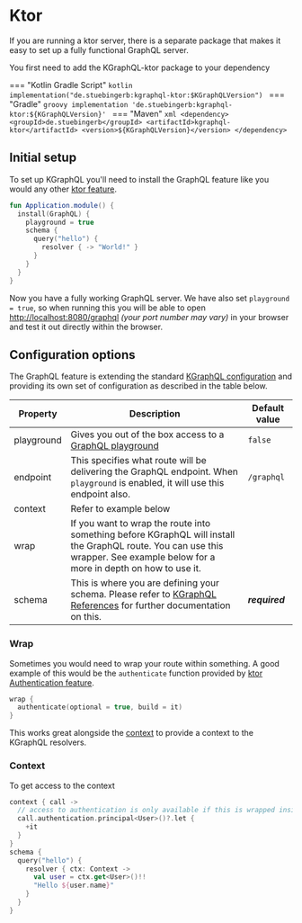 # Ktor

If you are running a ktor server, there is a separate package that makes it easy to set up a fully functional GraphQL
server.

You first need to add the KGraphQL-ktor package to your dependency

=== "Kotlin Gradle Script"
    ```kotlin
    implementation("de.stuebingerb:kgraphql-ktor:$KGraphQLVersion")
    ```
=== "Gradle"
    ```groovy
    implementation 'de.stuebingerb:kgraphql-ktor:${KGraphQLVersion}'
    ```
=== "Maven"
    ```xml
    <dependency>
        <groupId>de.stuebingerb</groupId>
        <artifactId>kgraphql-ktor</artifactId>
        <version>${KGraphQLVersion}</version>
    </dependency>
    ```

## Initial setup

To set up KGraphQL you'll need to install the GraphQL feature like you would any
other [ktor feature](https://ktor.io/servers/features.html).

```kotlin
fun Application.module() {
  install(GraphQL) {
    playground = true 
    schema {
      query("hello") {
        resolver { -> "World!" }
      }
    }
  }
}
```

Now you have a fully working GraphQL server. We have also set `playground = true`, so when running this you will be able
to open [http://localhost:8080/graphql](http://localhost:8080/graphql) _(your port number may vary)_ in your browser and
test it out directly within the browser.

## Configuration options

The GraphQL feature is extending the standard [KGraphQL configuration](/Reference/configuration) and providing its own
set of configuration as described in the table below.

| Property   | Description                                                                                                                                                                    | Default value  |
|------------|--------------------------------------------------------------------------------------------------------------------------------------------------------------------------------|----------------|
| playground | Gives you out of the box access to a [GraphQL playground](https://github.com/prisma-labs/graphql-playground)                                                                   | `false`        |
| endpoint   | This specifies what route will be delivering the GraphQL endpoint. When `playground` is enabled, it will use this endpoint also.                                               | `/graphql`     |
| context    | Refer to example below                                                                                                                                                         |                |
| wrap       | If you want to wrap the route into something before KGraphQL will install the GraphQL route. You can use this wrapper. See example below for a more in depth on how to use it. |                |
| schema     | This is where you are defining your schema. Please refer to [KGraphQL References](/Reference/operations) for further documentation on this.                                    | ***required*** |

### Wrap

Sometimes you would need to wrap your route within something. A good example of this would be the `authenticate`
function provided by [ktor Authentication feature](https://ktor.io/servers/features/authentication.html).

```kotlin
wrap {
  authenticate(optional = true, build = it)
}
```

This works great alongside the [context](#context) to provide a context to the KGraphQL resolvers.

### Context

To get access to the context

```kotlin
context { call ->
  // access to authentication is only available if this is wrapped inside a `authenticate` before hand. 
  call.authentication.principal<User>()?.let {
    +it
  }
}
schema {
  query("hello") {
    resolver { ctx: Context ->
      val user = ctx.get<User>()!!
      "Hello ${user.name}"
    }
  }  
}
```
